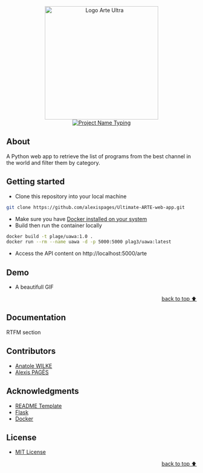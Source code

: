 <!-- Logo Section  -->
<div align="center">
    <a href="https://www.arte.tv/fr/direct/" target="_blank">
        <img src="https://i.imgur.com/Op6SYiw.png" 
        alt="Logo Arte Ultra" height="300" width="auto">
    </a>
</div>


<!-- Project title -->
<div align="center">
    <a href="https://git.io/typing-svg"><img src="https://readme-typing-svg.herokuapp.com?font=Fira+Code&pause=1000&color=FF7A33&center=true&width=435&lines=Ultimate+ARTE+Web+app" alt="Project Name Typing" /></a>
</div>

## About
A Python web app to retrieve the list of programs from the best channel in the world and filter them by category.

## Getting started
- Clone this repository into your local machine
```bash
git clone https://github.com/alexispages/Ultimate-ARTE-web-app.git
```
- Make sure you have [Docker installed on your system](https://docs.docker.com/get-docker/)
- Build then run the container locally
```bash
docker build -t plage/uawa:1.0 .
docker run --rm --name uawa -d -p 5000:5000 plag3/uawa:latest
```
- Access the API content on http://localhost:5000/arte

## Demo
- A beautifull GIF

<!-- back to top button -->
<p align="right"><a href="#how-to-use-this-project">back to top ⬆️</a></p>

## Documentation
RTFM section

## Contributors
- [Anatole WILKE](https://www.linkedin.com/in/anatole-wilke-0819051a8/) 
- [Alexis PAGÈS](https://www.linkedin.com/in/alexis-pag%C3%A8s-3663551a9/)

## Acknowledgments
- [README Template](https://github.com/YousefIbrahimismail/Project-README-Template)
- [Flask](https://flask.palletsprojects.com/en/2.2.x/)
- [Docker](https://docs.docker.com/language/python/build-images/)

## License
- [MIT License](./LICENSE)

<!-- back to top button -->
<p align="right"><a href="#how-to-use-this-project">back to top ⬆️</a></p>
